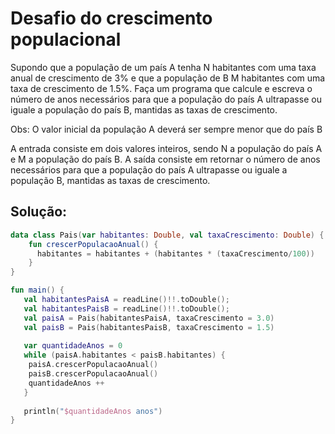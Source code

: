 # Desafio do crescimento populacional

Supondo que a população de um país A tenha N habitantes com uma taxa anual de crescimento de 3% e que a população de B M habitantes com uma taxa de crescimento de 1.5%. Faça um programa que calcule e escreva o número de anos necessários para que a população do país A ultrapasse ou iguale a população do país B, mantidas as taxas de crescimento.

Obs: O valor inicial da população A deverá ser sempre menor que do país B

A entrada consiste em dois valores inteiros, sendo N a população do país A e M a população do país B. A saída consiste em retornar o número de anos necessários para que a população do país A ultrapasse ou iguale a população B, mantidas as taxas de crescimento.

## Solução: 
~~~ kotlin
data class Pais(var habitantes: Double, val taxaCrescimento: Double) {
    fun crescerPopulacaoAnual() { 
      habitantes = habitantes + (habitantes * (taxaCrescimento/100))
    }
}

fun main() {
   val habitantesPaisA = readLine()!!.toDouble();
   val habitantesPaisB = readLine()!!.toDouble();
   val paisA = Pais(habitantesPaisA, taxaCrescimento = 3.0)
   val paisB = Pais(habitantesPaisB, taxaCrescimento = 1.5)
   
   var quantidadeAnos = 0
   while (paisA.habitantes < paisB.habitantes) {
    paisA.crescerPopulacaoAnual()
    paisB.crescerPopulacaoAnual()
    quantidadeAnos ++
   }
   
   println("$quantidadeAnos anos")
}
~~~ 